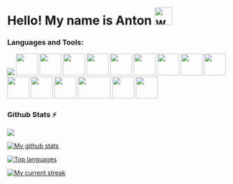 <h1>Hello! My name is Anton <a href="#"><a/><img src="https://user-images.githubusercontent.com/72663882/171687151-bb31c996-c9d2-49c8-b593-734946893b23.gif" alt="waving hand gif" aria-hidden="true" width="40" /></h1> 

### **Languages and Tools:**
<img src="https://img.icons8.com/color/48/null/python--v1.png"/> <img src="https://upload.wikimedia.org/wikipedia/commons/thumb/1/1d/PyCharm_Icon.svg/1200px-PyCharm_Icon.svg.png" width="50" height="50"/> <img src="https://upload.wikimedia.org/wikipedia/commons/thumb/3/38/Jupyter_logo.svg/1767px-Jupyter_logo.svg.png" width="50" height="50"/> <img src="https://encrypted-tbn0.gstatic.com/images?q=tbn:ANd9GcS5hPnQgYIb2fp0KenorFRSOXY268hay_nISrnJtv-6ng&s" width="50" height="50"/> <img src="https://upload.wikimedia.org/wikipedia/commons/thumb/3/3a/OpenShift-LogoType.svg/1200px-OpenShift-LogoType.svg.png" width="50" height="50"/> <img src="https://encrypted-tbn0.gstatic.com/images?q=tbn:ANd9GcTVXXwQpgHw5uZU7Fc5iboHDZcfZaz9ho9e8g6oCKy44g&s" width="50" height="50"/> <img src="https://cdn.icon-icons.com/icons2/2389/PNG/512/flask_logo_icon_145276.png" width="50" height="50"/> <img src="https://huggingface.co/datasets/huggingface/brand-assets/resolve/main/hf-logo.png" width="50" height="50"/> <img src="https://upload.wikimedia.org/wikipedia/commons/thumb/1/10/PyTorch_logo_icon.svg/1200px-PyTorch_logo_icon.svg.png" width="50" height="50"/> <img src="https://encrypted-tbn0.gstatic.com/images?q=tbn:ANd9GcQyAHk56gKG2omI35HJIlsUZ2B1_Fa48sYPytuOOXjaBA&s" width="50" height="50"/> <img src="https://upload.wikimedia.org/wikipedia/commons/thumb/2/22/Pandas_mark.svg/1200px-Pandas_mark.svg.png" width="50" height="50"/> <img src="https://cdn.worldvectorlogo.com/logos/numpy-1.svg" width="50" height="50"/> <img src="https://maartengr.github.io/BERTopic/logo.png" width="50" height="50"/> <img src="https://upload.wikimedia.org/wikipedia/commons/thumb/0/05/Scikit_learn_logo_small.svg/2560px-Scikit_learn_logo_small.svg.png" width="75" height="50"/> <img src="https://encrypted-tbn0.gstatic.com/images?q=tbn:ANd9GcQd921Imagk_hHcNiQfhMc9Evra2nbgH3kIKs0nQhOAlw&s" width="50" height="50"/> <img src="https://upload.wikimedia.org/wikipedia/commons/c/cc/CatBoostLogo.png" width="50" height="50"/>



### Github Stats ⚡
<img src="http://github-profile-summary-cards.vercel.app/api/cards/profile-details?username=zakladniy&theme=github_dark">

[![My github stats](https://bad-apple-github-readme.vercel.app/api?username=zakladniy&show_icons=true&count_private=true&line_height=20&icon_color=00b3ff&theme=blue-green&title_color=00b3ff)](#) 

[![Top languages](https://github-readme-stats.vercel.app/api/top-langs/?username=zakladniy&layout=compact&count_private=true&theme=blue-green&title_color=00b3ff)](#)

[![My current streak](https://github-readme-streak-stats-blush.vercel.app/?user=zakladniy&count_private=true&theme=blue-green&title_color=00b3ff)](#)
